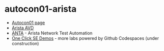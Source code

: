 # autocon01-arista

- [Autocon01 page](https://ankudinov.github.io/autocon01-arista/)
- [Arista AVD](https://avd.arista.com/4.8/index.html)
- [ANTA](https://www.anta.ninja/stable/) - Arista Network Test Automation
- [One Click SE Demos](https://arista-netdevops-community.github.io/one-click-se-demos/) - more labs powered by Github Codespaces (under construction)
